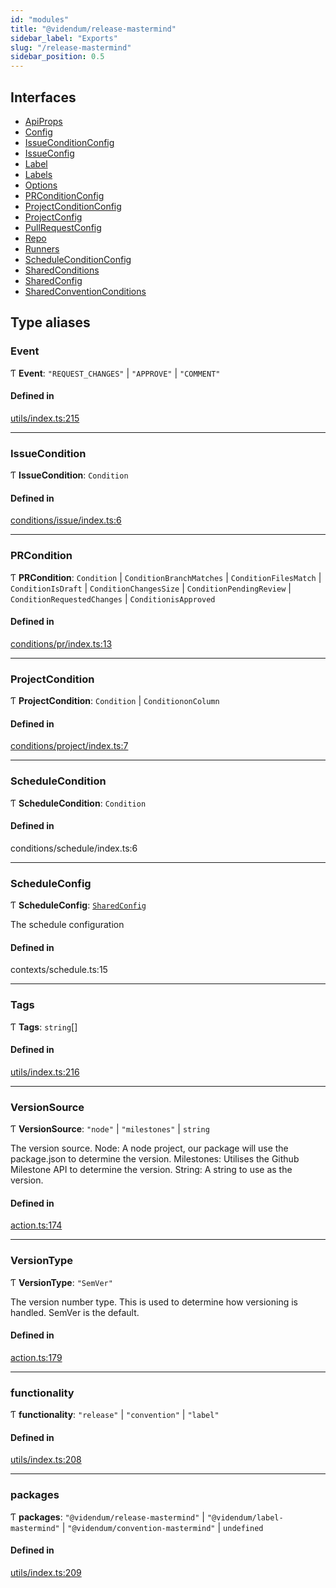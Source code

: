 ```yaml
---
id: "modules"
title: "@videndum/release-mastermind"
sidebar_label: "Exports"
slug: "/release-mastermind"
sidebar_position: 0.5
---
```


## Interfaces

- [ApiProps](interfaces/ApiProps.md)
- [Config](interfaces/Config.md)
- [IssueConditionConfig](interfaces/IssueConditionConfig.md)
- [IssueConfig](interfaces/IssueConfig.md)
- [Label](interfaces/Label.md)
- [Labels](interfaces/Labels.md)
- [Options](interfaces/Options.md)
- [PRConditionConfig](interfaces/PRConditionConfig.md)
- [ProjectConditionConfig](interfaces/ProjectConditionConfig.md)
- [ProjectConfig](interfaces/ProjectConfig.md)
- [PullRequestConfig](interfaces/PullRequestConfig.md)
- [Repo](interfaces/Repo.md)
- [Runners](interfaces/Runners.md)
- [ScheduleConditionConfig](interfaces/ScheduleConditionConfig.md)
- [SharedConditions](interfaces/SharedConditions.md)
- [SharedConfig](interfaces/SharedConfig.md)
- [SharedConventionConditions](interfaces/SharedConventionConditions.md)

## Type aliases

### Event

Ƭ **Event**: ``"REQUEST_CHANGES"`` \| ``"APPROVE"`` \| ``"COMMENT"``

#### Defined in

[utils/index.ts:215](https://github.com/Videndum/Convential-PR-Releases/blob/377fcdd/src/utils/index.ts#L215)

___

### IssueCondition

Ƭ **IssueCondition**: `Condition`

#### Defined in

[conditions/issue/index.ts:6](https://github.com/Videndum/Convential-PR-Releases/blob/377fcdd/src/conditions/issue/index.ts#L6)

___

### PRCondition

Ƭ **PRCondition**: `Condition` \| `ConditionBranchMatches` \| `ConditionFilesMatch` \| `ConditionIsDraft` \| `ConditionChangesSize` \| `ConditionPendingReview` \| `ConditionRequestedChanges` \| `ConditionisApproved`

#### Defined in

[conditions/pr/index.ts:13](https://github.com/Videndum/Convential-PR-Releases/blob/377fcdd/src/conditions/pr/index.ts#L13)

___

### ProjectCondition

Ƭ **ProjectCondition**: `Condition` \| `ConditiononColumn`

#### Defined in

[conditions/project/index.ts:7](https://github.com/Videndum/Convential-PR-Releases/blob/377fcdd/src/conditions/project/index.ts#L7)

___

### ScheduleCondition

Ƭ **ScheduleCondition**: `Condition`

#### Defined in

conditions/schedule/index.ts:6

___

### ScheduleConfig

Ƭ **ScheduleConfig**: [`SharedConfig`](interfaces/SharedConfig.md)

The schedule configuration

#### Defined in

contexts/schedule.ts:15

___

### Tags

Ƭ **Tags**: `string`[]

#### Defined in

[utils/index.ts:216](https://github.com/Videndum/Convential-PR-Releases/blob/377fcdd/src/utils/index.ts#L216)

___

### VersionSource

Ƭ **VersionSource**: ``"node"`` \| ``"milestones"`` \| `string`

The version source.
Node: A node project, our package will use the package.json to determine the version.
Milestones: Utilises the Github Milestone API to determine the version.
String: A string to use as the version.

#### Defined in

[action.ts:174](https://github.com/Videndum/Convential-PR-Releases/blob/377fcdd/src/action.ts#L174)

___

### VersionType

Ƭ **VersionType**: ``"SemVer"``

The version number type. This is used to determine how versioning is handled. SemVer is the default.

#### Defined in

[action.ts:179](https://github.com/Videndum/Convential-PR-Releases/blob/377fcdd/src/action.ts#L179)

___

### functionality

Ƭ **functionality**: ``"release"`` \| ``"convention"`` \| ``"label"``

#### Defined in

[utils/index.ts:208](https://github.com/Videndum/Convential-PR-Releases/blob/377fcdd/src/utils/index.ts#L208)

___

### packages

Ƭ **packages**: ``"@videndum/release-mastermind"`` \| ``"@videndum/label-mastermind"`` \| ``"@videndum/convention-mastermind"`` \| `undefined`

#### Defined in

[utils/index.ts:209](https://github.com/Videndum/Convential-PR-Releases/blob/377fcdd/src/utils/index.ts#L209)
